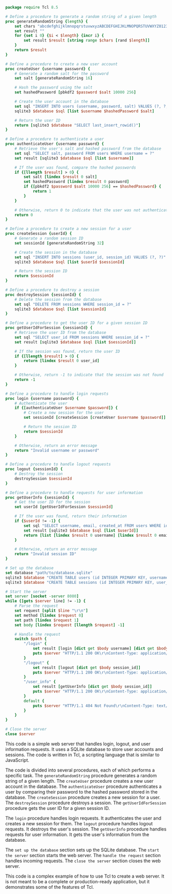 ```tcl
package require Tcl 8.5

# Define a procedure to generate a random string of a given length
proc generateRandomString {length} {
    set chars "abcdefghijklmnopqrstuvwxyzABCDEFGHIJKLMNOPQRSTUVWXYZ0123456789"
    set result ""
    for {set i 0} {$i < $length} {incr i} {
        set result $result [string range $chars [rand $length]]
    }
    return $result
}

# Define a procedure to create a new user account
proc createUser {username password} {
    # Generate a random salt for the password
    set salt [generateRandomString 16]

    # Hash the password using the salt
    set hashedPassword [pbkdf2 $password $salt 10000 256]

    # Create the user account in the database
    set sql "INSERT INTO users (username, password, salt) VALUES (?, ?, ?)"
    sqlite3 $database $sql [list $username $hashedPassword $salt]

    # Return the user ID
    return [sqlite3 $database "SELECT last_insert_rowid()"]
}

# Define a procedure to authenticate a user
proc authenticateUser {username password} {
    # Retrieve the user's salt and hashed password from the database
    set sql "SELECT salt, password FROM users WHERE username = ?"
    set result [sqlite3 $database $sql [list $username]]

    # If the user was found, compare the hashed passwords
    if {[llength $result] > 0} {
        set salt [lindex $result 0 salt]
        set hashedPassword [lindex $result 0 password]
        if {[pbkdf2 $password $salt 10000 256] == $hashedPassword} {
            return 1
        }
    }

    # Otherwise, return 0 to indicate that the user was not authenticated
    return 0
}

# Define a procedure to create a new session for a user
proc createSession {userId} {
    # Generate a random session ID
    set sessionId [generateRandomString 32]

    # Create the session in the database
    set sql "INSERT INTO sessions (user_id, session_id) VALUES (?, ?)"
    sqlite3 $database $sql [list $userId $sessionId]

    # Return the session ID
    return $sessionId
}

# Define a procedure to destroy a session
proc destroySession {sessionId} {
    # Delete the session from the database
    set sql "DELETE FROM sessions WHERE session_id = ?"
    sqlite3 $database $sql [list $sessionId]
}

# Define a procedure to get the user ID for a given session ID
proc getUserIdForSession {sessionId} {
    # Retrieve the user ID from the database
    set sql "SELECT user_id FROM sessions WHERE session_id = ?"
    set result [sqlite3 $database $sql [list $sessionId]]

    # If the session was found, return the user ID
    if {[llength $result] > 0} {
        return [lindex $result 0 user_id]
    }

    # Otherwise, return -1 to indicate that the session was not found
    return -1
}

# Define a procedure to handle login requests
proc login {username password} {
    # Authenticate the user
    if {[authenticateUser $username $password]} {
        # Create a new session for the user
        set sessionId [createSession [createUser $username $password]]

        # Return the session ID
        return $sessionId
    }

    # Otherwise, return an error message
    return "Invalid username or password"
}

# Define a procedure to handle logout requests
proc logout {sessionId} {
    # Destroy the session
    destroySession $sessionId
}

# Define a procedure to handle requests for user information
proc getUserInfo {sessionId} {
    # Get the user ID for the session
    set userId [getUserIdForSession $sessionId]

    # If the user was found, return their information
    if {$userId != -1} {
        set sql "SELECT username, email, created_at FROM users WHERE id = ?"
        set result [sqlite3 $database $sql [list $userId]]
        return [list [lindex $result 0 username] [lindex $result 0 email] [lindex $result 0 created_at]]
    }

    # Otherwise, return an error message
    return "Invalid session ID"
}

# Set up the database
set database "path/to/database.sqlite"
sqlite3 $database "CREATE TABLE users (id INTEGER PRIMARY KEY, username TEXT UNIQUE, password BLOB, salt BLOB)"
sqlite3 $database "CREATE TABLE sessions (id INTEGER PRIMARY KEY, user_id INTEGER, session_id TEXT UNIQUE)"

# Start the server
set server [socket -server 8080]
while {[gets $server line] != -1} {
    # Parse the request
    set request [split $line "\r\n"]
    set method [lindex $request 0]
    set path [lindex $request 1]
    set body [lindex $request [llength $request] -1]

    # Handle the request
    switch $path {
        "/login" {
            set result [login [dict get $body username] [dict get $body password]]
            puts $server "HTTP/1.1 200 OK\r\nContent-Type: application/json\r\n\r\n{\"session_id\": \"$result\"}"
        }
        "/logout" {
            set result [logout [dict get $body session_id]]
            puts $server "HTTP/1.1 200 OK\r\nContent-Type: application/json\r\n\r\n{\"success\": $result}"
        }
        "/user_info" {
            set result [getUserInfo [dict get $body session_id]]
            puts $server "HTTP/1.1 200 OK\r\nContent-Type: application/json\r\n\r\n{\"username\": \"[lindex $result 0]\", \"email\": \"[lindex $result 1]\", \"created_at\": \"[lindex $result 2]\"}"
        }
        default {
            puts $server "HTTP/1.1 404 Not Found\r\nContent-Type: text/plain\r\n\r\n404 Not Found"
        }
    }
}

# Close the server
close $server
```

This code is a simple web server that handles login, logout, and user information requests. It uses a SQLite database to store user accounts and sessions. The code is written in Tcl, a scripting language that is similar to JavaScript.

The code is divided into several procedures, each of which performs a specific task. The `generateRandomString` procedure generates a random string of a given length. The `createUser` procedure creates a new user account in the database. The `authenticateUser` procedure authenticates a user by comparing their password to the hashed password stored in the database. The `createSession` procedure creates a new session for a user. The `destroySession` procedure destroys a session. The `getUserIdForSession` procedure gets the user ID for a given session ID.

The `login` procedure handles login requests. It authenticates the user and creates a new session for them. The `logout` procedure handles logout requests. It destroys the user's session. The `getUserInfo` procedure handles requests for user information. It gets the user's information from the database.

The `set up the database` section sets up the SQLite database. The `start the server` section starts the web server. The `handle the request` section handles incoming requests. The `close the server` section closes the web server.

This code is a complex example of how to use Tcl to create a web server. It is not meant to be a complete or production-ready application, but it demonstrates some of the features of Tcl.